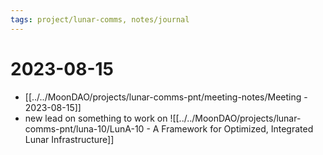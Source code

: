 ```yaml
---
tags: project/lunar-comms, notes/journal
---
```

# 2023-08-15
- [[../../MoonDAO/projects/lunar-comms-pnt/meeting-notes/Meeting - 2023-08-15]]
- new lead on something to work on ![[../../MoonDAO/projects/lunar-comms-pnt/luna-10/LunA-10  - A Framework for Optimized, Integrated Lunar Infrastructure]]